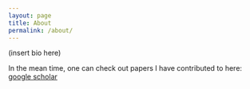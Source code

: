 ```yaml
---
layout: page
title: About
permalink: /about/
---
```


(insert bio here)

In the mean time, one can check out papers I have contributed to here: [google scholar][google-scholar] 

[google-scholar]: https://scholar.google.com/citations?user=qz6POUsAAAAJ&hl=en
